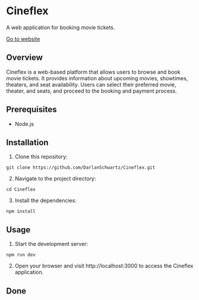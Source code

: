 # Cineflex

A web application for booking movie tickets. 

[Go to website](https://projeto10-cineflex-eight-sigma.vercel.app/)


## Overview

Cineflex is a web-based platform that allows users to browse and book movie tickets. It provides information about upcoming movies, showtimes, theaters, and seat availability. Users can select their preferred movie, theater, and seats, and proceed to the booking and payment process.

## Prerequisites

- Node.js

## Installation

1. Clone this repository:

```shell
git clone https://github.com/DarlanSchwartz/Cineflex.git
```
2. Navigate to the project directory:
```shell
cd Cineflex
```
3. Install the dependencies:
```shell
npm install
```
## Usage
1. Start the development server:
```shell
npm run dev
```
2. Open your browser and visit http://localhost:3000 to access the Cineflex application.

## Done

